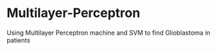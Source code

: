 # Multilayer-Perceptron
Using Multilayer Perceptron machine and SVM to find Glioblastoma in patients 
